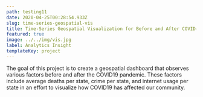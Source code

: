 ```yaml
---
path: testing11
date: 2020-04-25T00:28:54.933Z
slug: time-series-geospatial-vis
title: Time-Series Geospatial Visualization for Before and After COVID-19
featured: true
image: ../../img/vis.jpg
label: Analytics Insight
templateKey: project
---
```

The goal of this project is to create a geospatial dashboard that observes various factors before and after the COVID19 pandemic. These factors include average deaths per state, crime per state, and internet usage per state in an effort to visualize how COVID19 has affected our community.